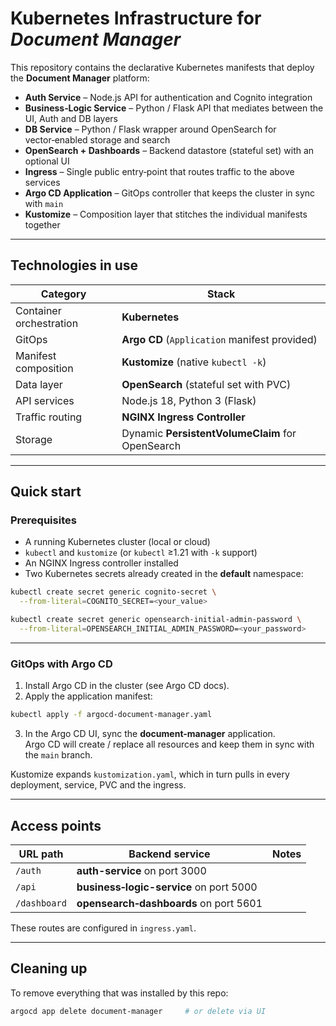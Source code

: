 # Kubernetes Infrastructure for *Document Manager*

This repository contains the declarative Kubernetes manifests that deploy the **Document Manager** platform:

* **Auth Service** – Node.js API for authentication and Cognito integration  
* **Business‑Logic Service** – Python / Flask API that mediates between the UI, Auth and DB layers  
* **DB Service** – Python / Flask wrapper around OpenSearch for vector‑enabled storage and search  
* **OpenSearch + Dashboards** – Backend datastore (stateful set) with an optional UI  
* **Ingress** – Single public entry‑point that routes traffic to the above services  
* **Argo CD Application** – GitOps controller that keeps the cluster in sync with `main`  
* **Kustomize** – Composition layer that stitches the individual manifests together

---

## Technologies in use

| Category                | Stack                                                   |
|-------------------------|---------------------------------------------------------|
| Container orchestration | **Kubernetes**                                          |
| GitOps                  | **Argo CD** (`Application` manifest provided)           |
| Manifest composition    | **Kustomize** (native `kubectl -k`)                     |
| Data layer              | **OpenSearch** (stateful set with PVC)                  |
| API services            | Node.js 18, Python 3 (Flask)                            |
| Traffic routing         | **NGINX Ingress Controller**                            |
| Storage                 | Dynamic **PersistentVolumeClaim** for OpenSearch |

---

## Quick start

### Prerequisites

* A running Kubernetes cluster (local or cloud)
* `kubectl` and `kustomize` (or `kubectl` ≥1.21 with `-k` support)
* An NGINX Ingress controller installed
* Two Kubernetes secrets already created in the **default** namespace:

```bash
kubectl create secret generic cognito-secret \
  --from-literal=COGNITO_SECRET=<your_value>

kubectl create secret generic opensearch-initial-admin-password \
  --from-literal=OPENSEARCH_INITIAL_ADMIN_PASSWORD=<your_password>
```

---

### GitOps with Argo CD

1. Install Argo CD in the cluster (see Argo CD docs).
2. Apply the application manifest:

```bash
kubectl apply -f argocd-document-manager.yaml
```

3. In the Argo CD UI, sync the **document-manager** application.  
   Argo CD will create / replace all resources and keep them in sync with the `main` branch.

Kustomize expands `kustomization.yaml`, which in turn pulls in every deployment, service, PVC and the ingress.

---

## Access points

| URL path | Backend service | Notes |
|----------|-----------------|-------|
| `/auth` | **auth-service** on port 3000 |
| `/api` | **business‑logic-service** on port 5000 |
| `/dashboard` | **opensearch‑dashboards** on port 5601 |

These routes are configured in `ingress.yaml`.  

---

## Cleaning up

To remove everything that was installed by this repo:

```bash
argocd app delete document-manager     # or delete via UI
```
